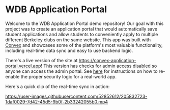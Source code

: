 # WDB Application Portal

Welcome to the WDB Application Portal demo repository! Our goal with this project was to create an application portal that would automatically save student applications and allow students to conveniently apply to multiple different Berkeley clubs on the same website. This app was built with [Convex](https://convex.dev) and showcases some of the platform's most valuable functionality, including real-time data sync and easy to use backend logic.

There's a live version of the site at https://convex-application-portal.vercel.app! This version has checks for admin access disabled so anyone can access the admin portal. See [here](https://github.com/web-at-berkeley/application-portal/blob/53b801e6153a7e43fc17c57a51fbf4b8fc1dce14/convex/common.ts#L38) for instructions on how to re-enable the proper security logic for a real-world app.

Here's a quick clip of the real-time sync in action:

https://user-images.githubusercontent.com/52852612/205832723-1daf0029-7d42-45d5-9b0f-2b33242055b0.mp4
